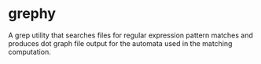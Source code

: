# grephy
A grep utility that searches files for regular expression pattern matches and produces dot graph file output for the automata used in the matching computation.
